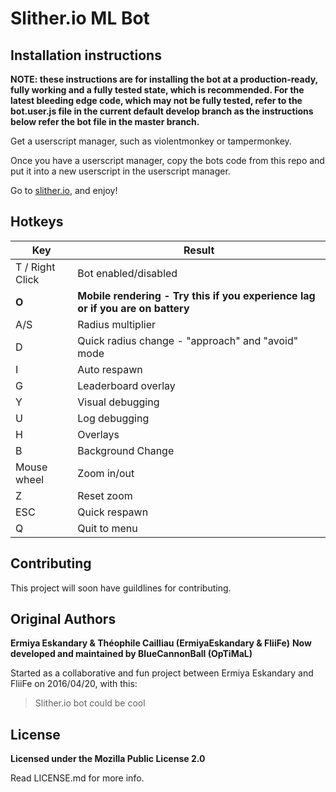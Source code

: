 # Slither.io ML Bot

## Installation instructions

**NOTE: these instructions are for installing the bot at a production-ready, fully working and a fully tested state, which is recommended. For the latest bleeding edge code, which may not be fully tested, refer to the bot.user.js file in the current default develop branch as the instructions below refer the bot file in the master branch.**

Get a userscript manager, such as violentmonkey or tampermonkey.

Once you have a userscript manager, copy the bots code from this repo and put it into a new userscript in the userscript manager.

Go to [slither.io](http://slither.io/), and enjoy!

## Hotkeys

Key | Result
---|---
T / Right Click | Bot enabled/disabled
**O** | **Mobile rendering - Try this if you experience lag or if you are on battery**
A/S | Radius multiplier
D | Quick radius change - "approach" and "avoid" mode
I | Auto respawn
G | Leaderboard overlay
Y | Visual debugging
U | Log debugging
H | Overlays
B | Background Change
Mouse wheel | Zoom in/out
Z | Reset zoom
ESC | Quick respawn
Q | Quit to menu


## Contributing

This project will soon have guildlines for contributing.


## Original Authors
**Ermiya Eskandary & Théophile Cailliau (ErmiyaEskandary & FliiFe)**
**Now developed and maintained by BlueCannonBall (OpTiMaL)**

Started as a collaborative and fun project between Ermiya Eskandary and FliiFe on 2016/04/20, with this:
> Slither.io bot could be cool

## License

**Licensed under the Mozilla Public License 2.0**

Read LICENSE.md for more info.
